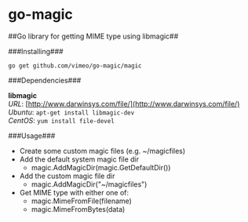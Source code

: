 # go-magic #

##Go library for getting MIME type using libmagic##

###Installing###

```
go get github.com/vimeo/go-magic/magic
```

###Dependencies###

**libmagic**<br />
*URL*: [http://www.darwinsys.com/file/](http://www.darwinsys.com/file/)<br />
*Ubuntu*: `apt-get install libmagic-dev`<br />
*CentOS*: `yum install file-devel`<br />

###Usage###

- Create some custom magic files (e.g. ~/magicfiles)
- Add the default system magic file dir
    - magic.AddMagicDir(magic.GetDefaultDir())
- Add the custom magic file dir
    - magic.AddMagicDir("~/magicfiles")
- Get MIME type with either one of:
    - magic.MimeFromFile(filename)
    - magic.MimeFromBytes(data)
